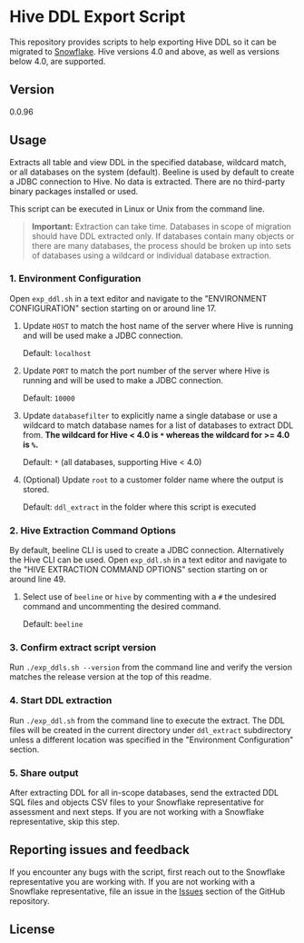 # Hive DDL Export Script

This repository provides scripts to help exporting Hive DDL so it can be migrated to [Snowflake](https://www.snowflake.com/). Hive versions 4.0 and above, as well as versions below 4.0, are supported.

## Version
0.0.96

## Usage

Extracts all table and view DDL in the specified database, wildcard match, or all databases on the system (default). Beeline is used by default to create a JDBC connection to Hive. No data is extracted. There are no third-party binary packages installed or used.

This script can be executed in Linux or Unix from the command line. 

>**Important:** Extraction can take time. Databases in scope of migration should have DDL extracted only. If databases contain many objects or there are many databases, the process should be broken up into sets of databases using a wildcard or individual database extraction.

### 1. Environment Configuration

Open `exp_ddl.sh` in a text editor and navigate to the "ENVIRONMENT CONFIGURATION" section starting on or around line 17.

1. Update `HOST` to match the host name of the server where Hive is running and will be used make a JDBC connection. 

    Default: `localhost`

2. Update `PORT` to match the port number of the server where Hive is running and will be used to make a JDBC connection. 

    Default: `10000`

3. Update `databasefilter` to explicitly name a single database or use a wildcard to match database names for a list of databases to extract DDL from. **The wildcard for Hive < 4.0 is `*` whereas the wildcard for >= 4.0 is `%`.** 

    Default: `*` (all databases, supporting Hive < 4.0)

4. (Optional) Update `root` to a customer folder name where the output is stored. 

    Default: `ddl_extract` in the folder where this script is executed

### 2. Hive Extraction Command Options

By default, beeline CLI is used to create a JDBC connection. Alternatively the Hive CLI can be used. Open `exp_ddl.sh` in a text editor and navigate to the "HIVE EXTRACTION COMMAND OPTIONS" section starting on or around line 49.
1. Select use of `beeline` or `hive` by commenting with a `#` the undesired command and uncommenting the desired command. 

    Default: `beeline`

### 3. Confirm extract script version

Run `./exp_ddls.sh --version` from the command line and verify the version matches the release version at the top of this readme.

### 4. Start DDL extraction

Run `./exp_ddl.sh` from the command line to execute the extract. The DDL files will be created in the current directory under `ddl_extract` subdirectory unless a different location was specified in the "Environment Configuration" section.

### 5. Share output

After extracting DDL for all in-scope databases, send the extracted DDL SQL files and objects CSV files to your Snowflake representative for assessment and next steps. If you are not working with a Snowflake representative, skip this step.

## Reporting issues and feedback

If you encounter any bugs with the script, first reach out to the Snowflake representative you are working with. If you are not working with a Snowflake representative, file an issue in the [Issues](https://github.com/Snowflake-Labs/SC.DDLExportScripts/issues) section of the GitHub repository.

## License

